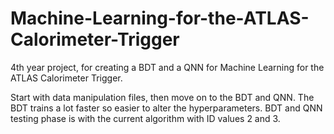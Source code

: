 # Machine-Learning-for-the-ATLAS-Calorimeter-Trigger
4th year project, for creating a BDT and a QNN for Machine Learning for the ATLAS Calorimeter Trigger.  


Start with data manipulation files, then move on to the BDT and QNN. 
The BDT trains a lot faster so easier to alter the hyperparameters. 
BDT and QNN testing phase is with the current algorithm with ID values 2 and 3. 


